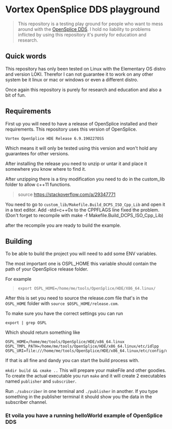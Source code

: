 # Vortex OpenSplice DDS playground
> This repository is a testing play ground for people who want to mess around with the [OpenSplice DDS](https://github.com/ADLINK-IST/opensplice). I hold no liability to problems inflicted by using this repository it's purely for education and research.

## Quick words
This repository has only been tested on Linux with the Elementary OS distro and version LOKI. Therefor I can not guarantee it to work on any other system be it linux or mac or windows or even a different distro. 

Once again this repository is purely for research and education and also a bit of fun.

## Requirements

First up you will need to have a release of OpenSplice installed and their requirements.
This repository uses this version of OpenSplice.

`Vortex OpenSplice HDE Release 6.9.190227OSS`

Which means it will only be tested using this version and won't hold any guarantees for other versions.

After installing the release you need to unzip or untar it and place it somewhere you know where to find it.

After unzipping there is a tiny modification you need to do in the custom_lib folder to allow c++11 functions.
> source https://stackoverflow.com/a/29347771

You need to go to `custom_lib/Makefile.Build_DCPS_ISO_Cpp_Lib` and open it in a text editor. Add -std=c++0x to the CPPFLAGS line fixed the problem.
(Don't forget to recompile with make -f Makefile.Build_DCPS_ISO_Cpp_Lib)

after the recompile you are ready to build the example.

## Building
To be able to build the project you will need to add some ENV variables.

The most important one is OSPL_HOME this variable should contain the path of your OpenSplice release folder.

For example
> `export OSPL_HOME=/home/me/tools/OpenSplice/HDE/X86_64.linux/`

After this is set you need to source the release.com file that's in the `OSPL_HOME` folder with `source $OSPL_HOME/release.com`.

To make sure you have the correct settings you can run

 `export | grep OSPL`

 Which should return something like

```
OSPL_HOME=/home/me/tools/OpenSplice/HDE/x86_64.linux
OSPL_TMPL_PATH=/home/me/tools/OpenSplice/HDE/x86_64.linux/etc/idlpp
OSPL_URI=file:///home/me/tools/OpenSplice/HDE/x86_64.linux/etc/config/ospl.xml
```
If that is all fine and dandy you can start the build process with.

`mkdir build && cmake ..` This will prepare your makeFile and other goodies.
To create the actual executable you run `make` and it will create 2 executables named `publisher` and `subscriber`.

Run `./subscriber` in one terminal and `./publisher` in another.
If you type something in the publisher terminal it should show you the data in the subscriber channel.

### Et voila you have a running helloWorld example of OpenSplice DDS